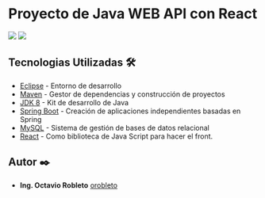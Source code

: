 # Proyecto de Java WEB API con React

![](https://es.wikipedia.org/wiki/Archivo:React.svg)
![](https://en.wikipedia.org/wiki/Java_(programming_language)#/media/File:Java_programming_language_logo.svg)

## Tecnologias Utilizadas 🛠️

* [Eclipse](https://www.eclipse.org/downloads/) - Entorno de desarrollo
* [Maven](https://maven.apache.org/) - Gestor de dependencias y construcción de proyectos
* [JDK 8](https://www.oracle.com/ar/java/technologies/javase/javase-jdk8-downloads.html) - Kit de desarrollo de Java
* [Spring Boot](https://spring.io/projects/spring-boot) - Creación de aplicaciones independientes basadas en Spring
* [MySQL](https://www.mysql.com) - Sistema de gestión de bases de datos relacional
* [React](https://es.reactjs.org) - Como biblioteca de Java Script para hacer el front.


## Autor ✒️

* **Ing. Octavio Robleto** [orobleto](https://octaviorobleto.com/)
